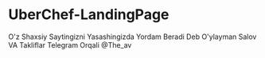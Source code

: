 # UberChef-LandingPage

O'z Shaxsiy Saytingizni Yasashingizda Yordam Beradi Deb O'ylayman 
Salov VA Takliflar Telegram Orqali @The_av
